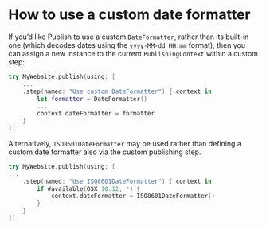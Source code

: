# How to use a custom date formatter

If you’d like Publish to use a custom `DateFormatter`, rather than its built-in one (which decodes dates using the `yyyy-MM-dd HH:mm` format), then you can assign a new instance to the current `PublishingContext` within a custom step:

```swift
try MyWebsite.publish(using: [
    ...
    .step(named: "Use custom DateFormatter") { context in
        let formatter = DateFormatter()
        ...
        context.dateFormatter = formatter
    }
])
```

Alternatively,  `ISO8601DateFormatter` may be used rather than defining a custom date formatter also via the custom publishing step.

```swift
try MyWebsite.publish(using: [
...
    .step(named: "Use ISO8601DateFormatter") { context in
        if #available(OSX 10.12, *) {
            context.dateFormatter = ISO8601DateFormatter()
        }
    }
])
```
